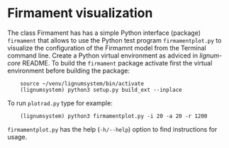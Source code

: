 # Firmament visualization
The class Firmament has has a simple Python interface (package) `firmament` 
that allows to use the Python test program  `firmamentplot.py` to visualize 
the configuration  of the Firmamnt model from the Terminal command line. 
Create a Python virtual environment as adviced in *lignum-core* README. 
To build the `firmament` package activate first the virtual environment
before building the package:
        
        source ~/venv/lignumsystem/bin/activate
        (lignumsystem) python3 setup.py build_ext --inplace
			
To run `plotrad.py` type for example:
	
		(lignumsystem) python3 firmamentplot.py -i 20 -a 20 -r 1200
		
`firmamentplot.py` has the help (`-h/--help`) option to find instructions for usage.
	
		
